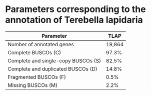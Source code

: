 # Parameters corresponding to the annotation of Terebella lapidaria

| Parameter | TLAP |
| ------------- | ------------- |
| Number of annotated genes | 19,864 |
| Complete BUSCOs (C) | 97.3% |
| Complete and single-copy BUSCOs (S) | 82.5% |
| Complete and duplicated BUSCOs (D) | 14.8% |
| Fragmented BUSCOs (F) | 0.5% |
| Missing BUSCOs (M) | 2.2% |

